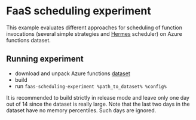# FaaS scheduling experiment
This example evaluates different approaches for scheduling of function invocations (several simple strategies and [Hermes](https://arxiv.org/abs/2111.07226) scheduler) on Azure functions dataset.
## Running experiment
- download and unpack Azure functions [dataset](https://github.com/Azure/AzurePublicDataset/blob/master/AzureFunctionsDataset2019.md)
- build
- run `faas-scheduling-experiment %path_to_dataset% %config%`

It is recommended to build strictly in release mode and leave only one day out of 14 since the dataset is really large.
Note that the last two days in the dataset have no memory percentiles. Such days are ignored.
